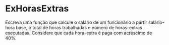 # ExHorasExtras
Escreva uma função que calcule o salário de um funcionário a partir salário-hora base, o total de horas trabalhadas e número de horas-extras executadas. Considere que cada hora-extra é paga com acréscimo de 40%.
